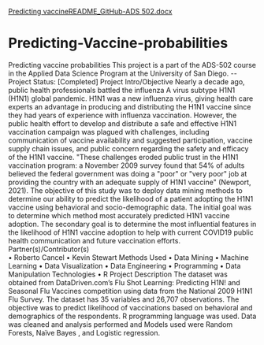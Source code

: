 [Predicting vaccineREADME_GitHub-ADS 502.docx](https://github.com/Lukematic/Predicting-Vaccine-probabilities/files/7069344/Predicting.vaccineREADME_GitHub-ADS.502.docx)
# Predicting-Vaccine-probabilities
Predicting vaccine probabilities
This project is a part of the ADS-502 course in the Applied Data Science Program at the University of San Diego. 
-- Project Status: [Completed]
Project Intro/Objective
          Nearly a decade ago, public health professionals battled the influenza A virus subtype H1N1 (H1N1) global pandemic. H1N1 was a new influenza virus, giving health care experts an advantage in producing and distributing the H1N1 vaccine since they had years of experience with influenza vaccination. However, the public health effort to develop and distribute a safe and effective H1N1 vaccination campaign was plagued with challenges, including communication of vaccine availability and suggested participation, vaccine supply chain issues, and public concern regarding the safety and efficacy of the H1N1 vaccine. "These challenges eroded public trust in the H1N1 vaccination program: a November 2009 survey found that 54% of adults believed the federal government was doing a "poor" or "very poor" job at providing the country with an adequate supply of H1N1 vaccine" (Newport, 2021). 
        The objective of this study was to deploy data mining methods to determine our ability to 
predict the likelihood of a patient adopting the H1N1 vaccine using behavioral and socio-demographic data. The initial goal was to determine which method most accurately predicted H1N1 vaccine adoption. The secondary goal is to determine the most influential features in the likelihood of H1N1 vaccine adoption to help with current COVID19 public health communication and future vaccination efforts. 
Partner(s)/Contributor(s)  
•	Roberto Cancel
•	Kevin Stewart
Methods Used
•	Data Mining 
•	Machine Learning
•	Data Visualization
•	Data Engineering 
•	Programming 
•	Data Manipulation
Technologies
•	R
Project Description
	The dataset was obtained from DataDriven.com’s Flu Shot Learning: Predicting H1N! and Seasonal Flu Vaccines competition using data from the National 2009 H1N1 Flu Survey. The dataset has 35 variables and 26,707 observations.  The objective was to predict likelihood of vaccinations based on behavioral and demographics of the respondents. R programming language was used. Data was cleaned and analysis performed and Models used were Random Forests, Naïve Bayes , and Logistic regression. 
